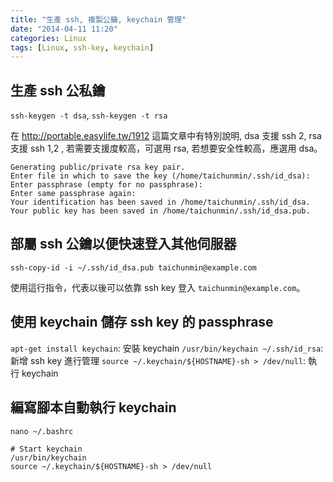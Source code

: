 ```yaml
---
title: "生產 ssh, 複製公鑰, keychain 管理"
date: "2014-04-11 11:20"
categories: Linux
tags: [Linux, ssh-key, keychain]
---
```


## 生產 ssh 公私鑰

`ssh-keygen -t dsa`, `ssh-keygen -t rsa`

在 <http://portable.easylife.tw/1912> 這篇文章中有特別說明, dsa 支援 ssh 2, rsa 支援 ssh 1,2 , 若需要支援度較高，可選用 rsa, 若想要安全性較高，應選用 dsa。

```
Generating public/private rsa key pair.
Enter file in which to save the key (/home/taichunmin/.ssh/id_dsa):
Enter passphrase (empty for no passphrase):
Enter same passphrase again:
Your identification has been saved in /home/taichunmin/.ssh/id_dsa.
Your public key has been saved in /home/taichunmin/.ssh/id_dsa.pub.
```

## 部屬 ssh 公鑰以便快速登入其他伺服器

`ssh-copy-id -i ~/.ssh/id_dsa.pub taichunmin@example.com`

使用這行指令，代表以後可以依靠 ssh key 登入 `taichunmin@example.com`。

## 使用 keychain 儲存 ssh key 的 passphrase

`apt-get install keychain`: 安裝 keychain
`/usr/bin/keychain ~/.ssh/id_rsa`: 新增 ssh key 進行管理
`source ~/.keychain/${HOSTNAME}-sh > /dev/null`: 執行 keychain

## 編寫腳本自動執行 keychain

`nano ~/.bashrc`

```
# Start keychain
/usr/bin/keychain
source ~/.keychain/${HOSTNAME}-sh > /dev/null
```
